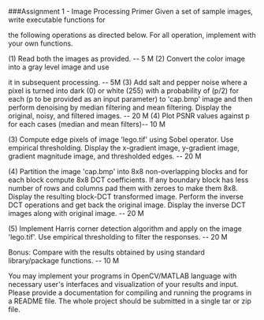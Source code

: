 ###Assignment 1 - Image Processing Primer
Given a set of sample images, write executable functions for 

the following operations as directed below.
For all operation, implement with your own functions.

(1) Read both the images as provided. -- 5 M
(2) Convert the color image into a gray level image and use 

it in subsequent processing. -- 5M
(3) Add salt and pepper noise where a pixel is turned into  dark (0) or white (255) with a probability of (p/2) for each  (p to be provided as an input parameter) to 'cap.bmp' image  and then perform denoising by median filtering and mean  filtering. Display the original, noisy, and filtered images.
-- 20 M
(4) Plot PSNR values against p for each cases (median and  mean filters)-- 10 M

(3) Compute  edge pixels of image 'lego.tif' using Sobel  operator. Use empirical thresholding.  Display the x-gradient  image, y-gradient image, gradient magnitude image, and  thresholded edges. -- 20 M

(4) Partition the image 'cap.bmp' into 8x8 non-overlapping  blocks and for each block compute 8x8 DCT coefficients. If  any boundary block has less number of rows and columns pad them with zeroes to make them 8x8. Display the resulting  block-DCT transformed image. Perform the inverse DCT 
operations and get back the original image. Display the  inverse DCT images along with original image. -- 20 M

(5) Implement Harris corner detection algorithm and apply on  the image 'lego.tif'. Use empirical thresholding to filter  the responses.  -- 20 M

Bonus: Compare with the results obtained by using standard  library/package functions. -- 10 M


You may implement your programs in OpenCV/MATLAB language  with necessary user's interfaces and visualization of your  results and input.  Please provide a documentation for compiling and running the  programs in a README file. The whole project should be submitted in a single tar or zip 
file.
